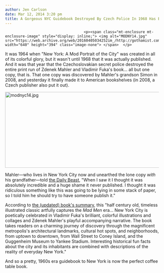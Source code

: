 ```yaml
---
author: Jen Carlson
date: Mar 12, 2014 3:20 pm
title: A Gorgeous NYC Guidebook Destroyed By Czech Police In 1968 Has Been Unearthed
---
```


	
										<p><span class="mt-enclosure mt-enclosure-image" style="display: inline;"> <img alt="MODNY14.jpg" src="https://web.archive.org/web/20160405034252im_/http://gothamist.com/attachments/arts_jen/MODNY14.jpg" width="640" height="394" class="image-none"> </span>  </p>

<p>It was 1964 when &quot;New York: A Mod Portrait of the City&quot; was created in all of its colorful glory, but it wasn&apos;t until 1968 that it was actually published. And it was that year that the Czechoslovakian secret police destroyed the entire print run of Zdenek Mahler and Vladimir Fuka&apos;s book... all but one copy, that is. That one copy was discovered by Mahler&apos;s grandson Simon in 2008, and yesterday it finally made it to American bookshelves (in 2008, a Czech publisher also put it out).</p>

<p><span class="mt-enclosure mt-enclosure-image" style="display: inline;"> <img alt="modnyc14.jpg" src="https://web.archive.org/web/20160405034252im_/http://gothamist.com/attachments/arts_jen/modnyc14.jpg" width="640" height="248" class="image-none"> </span></p>

<p>Mahler&#x2014;who lives in New York City now and unearthed the lone copy <em>with</em> his grandfather&#x2014;told <a href="https://web.archive.org/web/20160405034252/http://www.thedailybeast.com/galleries/2014/03/11/rare-nyc-portraits-found-in-attic-after-a-half-century.html">the Daily Beast</a>, &quot;When I saw it I thought it was absolutely incredible and a huge shame it never published. I thought it was ridiculous something like this was going to be lying in some stack of paper, so I told him he should try to have someone publish it.&quot;</p>

<p>According to <a href="https://web.archive.org/web/20160405034252/http://www.amazon.com/New-York-Mod-Portrait-City/dp/0789327279/ref=sr_1_1?ie=UTF8&amp;qid=1394648999&amp;sr=8-1&amp;keywords=mod+portrait+of">the (updated) book&apos;s summary</a>, this &quot;half century old, timeless illustrated classic artfully captures the <em>Mad Men</em> era... New York City is poetically celebrated in Vladimir Fuka&apos;s brilliant, colorful illustrations and collages and Zdenek Mahler&apos;s playful accompanying narrative. The book takes readers on a charming journey of discovery through the magnificent metropolis&apos;s architectural landmarks, cultural hot spots, and neighborhoods, from uptown to downtown, from Wall Street to Coney Island, and the Guggenheim Museum to Yankee Stadium. Interesting historical fun facts about the city and its inhabitants are combined with descriptions of the reality of everyday New York.&quot;</p>

<p>And so a pretty, 1960s era guidebook to New York is now the perfect coffee table book.</p>					
										
									
				